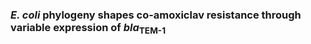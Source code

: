 ### *E. coli* phylogeny shapes co-amoxiclav resistance through variable expression of *bla*<sub>TEM-1</sub>
